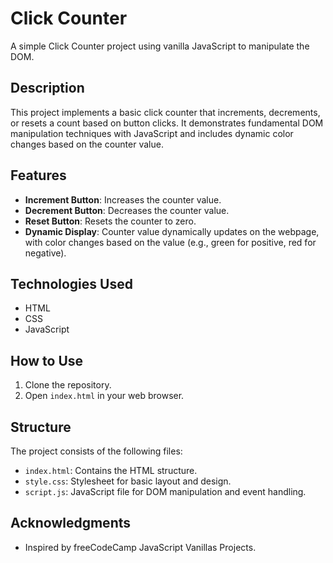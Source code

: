 # Click Counter

A simple Click Counter project using vanilla JavaScript to manipulate the DOM.

## Description

This project implements a basic click counter that increments, decrements, or resets a count based on button clicks. It demonstrates fundamental DOM manipulation techniques with JavaScript and includes dynamic color changes based on the counter value.

## Features

- **Increment Button**: Increases the counter value.
- **Decrement Button**: Decreases the counter value.
- **Reset Button**: Resets the counter to zero.
- **Dynamic Display**: Counter value dynamically updates on the webpage, with color changes based on the value (e.g., green for positive, red for negative).

## Technologies Used

- HTML
- CSS
- JavaScript

## How to Use

1. Clone the repository.
2. Open `index.html` in your web browser.

## Structure

The project consists of the following files:

- `index.html`: Contains the HTML structure.
- `style.css`: Stylesheet for basic layout and design.
- `script.js`: JavaScript file for DOM manipulation and event handling.

## Acknowledgments

- Inspired by freeCodeCamp JavaScript Vanillas Projects.
